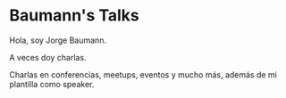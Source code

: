 # Baumann's Talks

Hola, soy Jorge Baumann.

A veces doy charlas.

Charlas en conferencias, meetups, eventos y mucho más, además de mi plantilla como speaker.




